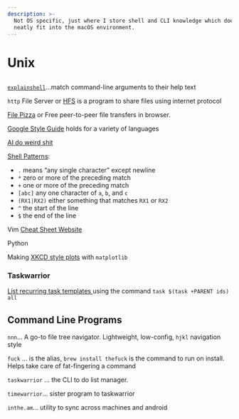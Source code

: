 ```yaml
---
description: >-
  Not OS specific, just where I store shell and CLI knowledge which does not
  neatly fit into the macOS environment.
---
```


# Unix

### 



## 

[`explainshell`](https://explainshell.com/)...match command-line arguments to their help text

 

`http` File Server or [HFS](https://www.rejetto.com/hfs/) is a program to share files using internet protocol

[File Pizza](https://file.pizza/) or Free peer-to-peer file transfers in browser.

[Google Style Guide](https://google.github.io/styleguide/) holds for a variety of languages 

[AI do weird shit](https://docs.google.com/spreadsheets/u/1/d/e/2PACX-1vRPiprOaC3HsCf5Tuum8bRfzYUiKLRqJmbOoC-32JorNdfyTiRRsR7Ea5eWtvsWzuxo8bjOxCG84dAg/pubhtml)

[Shell Patterns](https://missing.csail.mit.edu/2020/data-wrangling/):

* `.` means “any single character” except newline
* `*` zero or more of the preceding match
* `+` one or more of the preceding match
* `[abc]` any one character of `a`, `b`, and `c`
* `(RX1|RX2)` either something that matches `RX1` or `RX2`
* `^` the start of the line
* `$` the end of the line

Vim [Cheat Sheet Website ](http://www.viemu.com/a_vi_vim_graphical_cheat_sheet_tutorial.html)

Python

Making [XKCD style plots](https://jakevdp.github.io/blog/2012/10/07/xkcd-style-plots-in-matplotlib/) with `matplotlib`

### Taskwarrior 

[List recurring task templates ](https://groups.google.com/forum/#!msg/taskwarrior-user/4NevH843nWs/gyaz4I_TDQAJ)using the command `task $(task +PARENT ids) all`

## Command Line Programs 

`nnn`... A go-to file tree navigator. Lightweight, low-config, `hjkl` navigation style

`fuck` ... is the alias, `brew install thefuck` is the command to run on install. Helps take care of fat-fingering a command

`taskwarrior` ... the CLI to do list manager. 

`timewarrior`... sister program to taskwarrior

`inthe.am`... utility to sync across machines and android 



